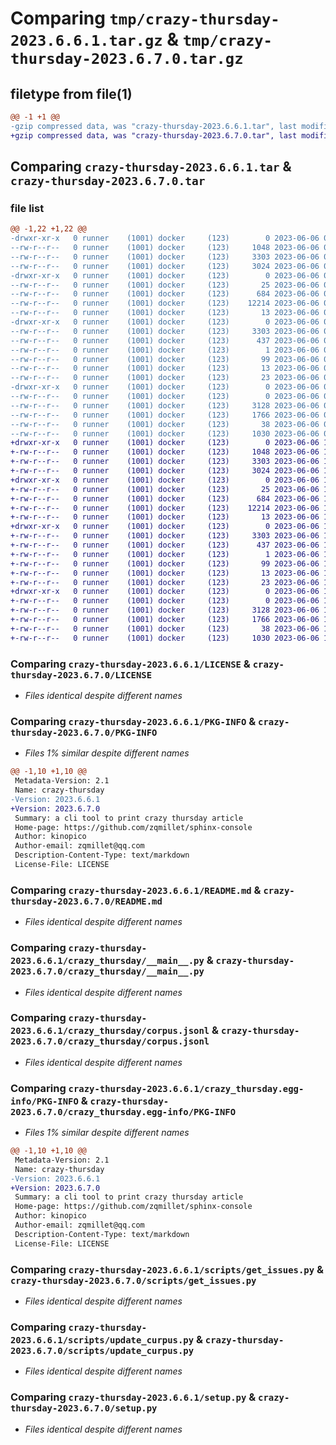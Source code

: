 # Comparing `tmp/crazy-thursday-2023.6.6.1.tar.gz` & `tmp/crazy-thursday-2023.6.7.0.tar.gz`

## filetype from file(1)

```diff
@@ -1 +1 @@
-gzip compressed data, was "crazy-thursday-2023.6.6.1.tar", last modified: Tue Jun  6 05:28:34 2023, max compression
+gzip compressed data, was "crazy-thursday-2023.6.7.0.tar", last modified: Tue Jun  6 17:27:49 2023, max compression
```

## Comparing `crazy-thursday-2023.6.6.1.tar` & `crazy-thursday-2023.6.7.0.tar`

### file list

```diff
@@ -1,22 +1,22 @@
-drwxr-xr-x   0 runner    (1001) docker     (123)        0 2023-06-06 05:28:34.852801 crazy-thursday-2023.6.6.1/
--rw-r--r--   0 runner    (1001) docker     (123)     1048 2023-06-06 05:28:20.000000 crazy-thursday-2023.6.6.1/LICENSE
--rw-r--r--   0 runner    (1001) docker     (123)     3303 2023-06-06 05:28:34.852801 crazy-thursday-2023.6.6.1/PKG-INFO
--rw-r--r--   0 runner    (1001) docker     (123)     3024 2023-06-06 05:28:20.000000 crazy-thursday-2023.6.6.1/README.md
-drwxr-xr-x   0 runner    (1001) docker     (123)        0 2023-06-06 05:28:34.852801 crazy-thursday-2023.6.6.1/crazy_thursday/
--rw-r--r--   0 runner    (1001) docker     (123)       25 2023-06-06 05:28:25.000000 crazy-thursday-2023.6.6.1/crazy_thursday/__init__.py
--rw-r--r--   0 runner    (1001) docker     (123)      684 2023-06-06 05:28:20.000000 crazy-thursday-2023.6.6.1/crazy_thursday/__main__.py
--rw-r--r--   0 runner    (1001) docker     (123)    12214 2023-06-06 05:28:25.000000 crazy-thursday-2023.6.6.1/crazy_thursday/corpus.jsonl
--rw-r--r--   0 runner    (1001) docker     (123)       13 2023-06-06 05:28:20.000000 crazy-thursday-2023.6.6.1/crazy_thursday/requirements.txt
-drwxr-xr-x   0 runner    (1001) docker     (123)        0 2023-06-06 05:28:34.852801 crazy-thursday-2023.6.6.1/crazy_thursday.egg-info/
--rw-r--r--   0 runner    (1001) docker     (123)     3303 2023-06-06 05:28:34.000000 crazy-thursday-2023.6.6.1/crazy_thursday.egg-info/PKG-INFO
--rw-r--r--   0 runner    (1001) docker     (123)      437 2023-06-06 05:28:34.000000 crazy-thursday-2023.6.6.1/crazy_thursday.egg-info/SOURCES.txt
--rw-r--r--   0 runner    (1001) docker     (123)        1 2023-06-06 05:28:34.000000 crazy-thursday-2023.6.6.1/crazy_thursday.egg-info/dependency_links.txt
--rw-r--r--   0 runner    (1001) docker     (123)       99 2023-06-06 05:28:34.000000 crazy-thursday-2023.6.6.1/crazy_thursday.egg-info/entry_points.txt
--rw-r--r--   0 runner    (1001) docker     (123)       13 2023-06-06 05:28:34.000000 crazy-thursday-2023.6.6.1/crazy_thursday.egg-info/requires.txt
--rw-r--r--   0 runner    (1001) docker     (123)       23 2023-06-06 05:28:34.000000 crazy-thursday-2023.6.6.1/crazy_thursday.egg-info/top_level.txt
-drwxr-xr-x   0 runner    (1001) docker     (123)        0 2023-06-06 05:28:34.852801 crazy-thursday-2023.6.6.1/scripts/
--rw-r--r--   0 runner    (1001) docker     (123)        0 2023-06-06 05:28:20.000000 crazy-thursday-2023.6.6.1/scripts/__init__.py
--rw-r--r--   0 runner    (1001) docker     (123)     3128 2023-06-06 05:28:20.000000 crazy-thursday-2023.6.6.1/scripts/get_issues.py
--rw-r--r--   0 runner    (1001) docker     (123)     1766 2023-06-06 05:28:20.000000 crazy-thursday-2023.6.6.1/scripts/update_curpus.py
--rw-r--r--   0 runner    (1001) docker     (123)       38 2023-06-06 05:28:34.852801 crazy-thursday-2023.6.6.1/setup.cfg
--rw-r--r--   0 runner    (1001) docker     (123)     1030 2023-06-06 05:28:20.000000 crazy-thursday-2023.6.6.1/setup.py
+drwxr-xr-x   0 runner    (1001) docker     (123)        0 2023-06-06 17:27:49.104923 crazy-thursday-2023.6.7.0/
+-rw-r--r--   0 runner    (1001) docker     (123)     1048 2023-06-06 17:27:27.000000 crazy-thursday-2023.6.7.0/LICENSE
+-rw-r--r--   0 runner    (1001) docker     (123)     3303 2023-06-06 17:27:49.104923 crazy-thursday-2023.6.7.0/PKG-INFO
+-rw-r--r--   0 runner    (1001) docker     (123)     3024 2023-06-06 17:27:27.000000 crazy-thursday-2023.6.7.0/README.md
+drwxr-xr-x   0 runner    (1001) docker     (123)        0 2023-06-06 17:27:49.104923 crazy-thursday-2023.6.7.0/crazy_thursday/
+-rw-r--r--   0 runner    (1001) docker     (123)       25 2023-06-06 17:27:36.000000 crazy-thursday-2023.6.7.0/crazy_thursday/__init__.py
+-rw-r--r--   0 runner    (1001) docker     (123)      684 2023-06-06 17:27:27.000000 crazy-thursday-2023.6.7.0/crazy_thursday/__main__.py
+-rw-r--r--   0 runner    (1001) docker     (123)    12214 2023-06-06 17:27:36.000000 crazy-thursday-2023.6.7.0/crazy_thursday/corpus.jsonl
+-rw-r--r--   0 runner    (1001) docker     (123)       13 2023-06-06 17:27:27.000000 crazy-thursday-2023.6.7.0/crazy_thursday/requirements.txt
+drwxr-xr-x   0 runner    (1001) docker     (123)        0 2023-06-06 17:27:49.104923 crazy-thursday-2023.6.7.0/crazy_thursday.egg-info/
+-rw-r--r--   0 runner    (1001) docker     (123)     3303 2023-06-06 17:27:49.000000 crazy-thursday-2023.6.7.0/crazy_thursday.egg-info/PKG-INFO
+-rw-r--r--   0 runner    (1001) docker     (123)      437 2023-06-06 17:27:49.000000 crazy-thursday-2023.6.7.0/crazy_thursday.egg-info/SOURCES.txt
+-rw-r--r--   0 runner    (1001) docker     (123)        1 2023-06-06 17:27:49.000000 crazy-thursday-2023.6.7.0/crazy_thursday.egg-info/dependency_links.txt
+-rw-r--r--   0 runner    (1001) docker     (123)       99 2023-06-06 17:27:49.000000 crazy-thursday-2023.6.7.0/crazy_thursday.egg-info/entry_points.txt
+-rw-r--r--   0 runner    (1001) docker     (123)       13 2023-06-06 17:27:49.000000 crazy-thursday-2023.6.7.0/crazy_thursday.egg-info/requires.txt
+-rw-r--r--   0 runner    (1001) docker     (123)       23 2023-06-06 17:27:49.000000 crazy-thursday-2023.6.7.0/crazy_thursday.egg-info/top_level.txt
+drwxr-xr-x   0 runner    (1001) docker     (123)        0 2023-06-06 17:27:49.104923 crazy-thursday-2023.6.7.0/scripts/
+-rw-r--r--   0 runner    (1001) docker     (123)        0 2023-06-06 17:27:27.000000 crazy-thursday-2023.6.7.0/scripts/__init__.py
+-rw-r--r--   0 runner    (1001) docker     (123)     3128 2023-06-06 17:27:27.000000 crazy-thursday-2023.6.7.0/scripts/get_issues.py
+-rw-r--r--   0 runner    (1001) docker     (123)     1766 2023-06-06 17:27:27.000000 crazy-thursday-2023.6.7.0/scripts/update_curpus.py
+-rw-r--r--   0 runner    (1001) docker     (123)       38 2023-06-06 17:27:49.104923 crazy-thursday-2023.6.7.0/setup.cfg
+-rw-r--r--   0 runner    (1001) docker     (123)     1030 2023-06-06 17:27:27.000000 crazy-thursday-2023.6.7.0/setup.py
```

### Comparing `crazy-thursday-2023.6.6.1/LICENSE` & `crazy-thursday-2023.6.7.0/LICENSE`

 * *Files identical despite different names*

### Comparing `crazy-thursday-2023.6.6.1/PKG-INFO` & `crazy-thursday-2023.6.7.0/PKG-INFO`

 * *Files 1% similar despite different names*

```diff
@@ -1,10 +1,10 @@
 Metadata-Version: 2.1
 Name: crazy-thursday
-Version: 2023.6.6.1
+Version: 2023.6.7.0
 Summary: a cli tool to print crazy thursday article
 Home-page: https://github.com/zqmillet/sphinx-console
 Author: kinopico
 Author-email: zqmillet@qq.com
 Description-Content-Type: text/markdown
 License-File: LICENSE
```

### Comparing `crazy-thursday-2023.6.6.1/README.md` & `crazy-thursday-2023.6.7.0/README.md`

 * *Files identical despite different names*

### Comparing `crazy-thursday-2023.6.6.1/crazy_thursday/__main__.py` & `crazy-thursday-2023.6.7.0/crazy_thursday/__main__.py`

 * *Files identical despite different names*

### Comparing `crazy-thursday-2023.6.6.1/crazy_thursday/corpus.jsonl` & `crazy-thursday-2023.6.7.0/crazy_thursday/corpus.jsonl`

 * *Files identical despite different names*

### Comparing `crazy-thursday-2023.6.6.1/crazy_thursday.egg-info/PKG-INFO` & `crazy-thursday-2023.6.7.0/crazy_thursday.egg-info/PKG-INFO`

 * *Files 1% similar despite different names*

```diff
@@ -1,10 +1,10 @@
 Metadata-Version: 2.1
 Name: crazy-thursday
-Version: 2023.6.6.1
+Version: 2023.6.7.0
 Summary: a cli tool to print crazy thursday article
 Home-page: https://github.com/zqmillet/sphinx-console
 Author: kinopico
 Author-email: zqmillet@qq.com
 Description-Content-Type: text/markdown
 License-File: LICENSE
```

### Comparing `crazy-thursday-2023.6.6.1/scripts/get_issues.py` & `crazy-thursday-2023.6.7.0/scripts/get_issues.py`

 * *Files identical despite different names*

### Comparing `crazy-thursday-2023.6.6.1/scripts/update_curpus.py` & `crazy-thursday-2023.6.7.0/scripts/update_curpus.py`

 * *Files identical despite different names*

### Comparing `crazy-thursday-2023.6.6.1/setup.py` & `crazy-thursday-2023.6.7.0/setup.py`

 * *Files identical despite different names*

